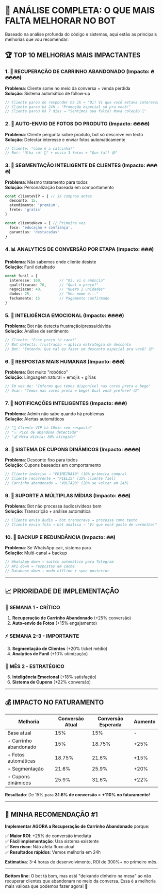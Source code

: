 # 🎯 ANÁLISE COMPLETA: O QUE MAIS FALTA MELHORAR NO BOT

Baseado na análise profunda do código e sistemas, aqui estão as principais melhorias que vou recomendar:

## 🏆 **TOP 10 MELHORIAS MAIS IMPACTANTES**

### 1. 🔄 **RECUPERAÇÃO DE CARRINHO ABANDONADO** (Impacto: 🔥🔥🔥🔥🔥)
**Problema**: Cliente some no meio da conversa = venda perdida  
**Solução**: Sistema automático de follow-up
```typescript
// Cliente parou de responder há 1h → "Oi! Vi que você estava interessada..."
// Cliente parou há 24h → "Promoção especial só pra você!"
// Cliente parou há 7 dias → "Sentimos sua falta! Nova coleção 💜"
```

### 2. 📸 **AUTO-ENVIO DE FOTOS DO PRODUTO** (Impacto: 🔥🔥🔥🔥)
**Problema**: Cliente pergunta sobre produto, bot só descreve em texto  
**Solução**: Detectar interesse e enviar fotos automaticamente
```typescript
// Cliente: "como é a calcinha?"
// Bot: "Olha só! 📸" + envia 3 fotos + "Que tal? 😍"
```

### 3. 🎯 **SEGMENTAÇÃO INTELIGENTE DE CLIENTES** (Impacto: 🔥🔥🔥🔥)
**Problema**: Mesmo tratamento para todos  
**Solução**: Personalização baseada em comportamento
```typescript
const clienteVIP = { // Já comprou antes
  desconto: 15,
  atendimento: 'premium',
  frete: 'gratis'
}

const clienteNovo = { // Primeira vez
  foco: 'educação + confiança',
  garantias: 'destacadas'
}
```

### 4. 📊 **ANALYTICS DE CONVERSÃO POR ETAPA** (Impacto: 🔥🔥🔥)
**Problema**: Não sabemos onde cliente desiste  
**Solução**: Funil detalhado
```typescript
const funil = {
  interesse: 100,        // "Oi, vi o anúncio"
  qualificacao: 70,      // "Qual o preço?"
  negociacao: 40,        // "Quero 2 unidades"
  dados: 25,             // "Meu nome é..."
  fechamento: 15         // Pagamento confirmado
}
```

### 5. 🤖 **INTELIGÊNCIA EMOCIONAL** (Impacto: 🔥🔥🔥🔥)
**Problema**: Bot não detecta frustração/pressa/dúvida  
**Solução**: Análise de sentimento
```typescript
// Cliente: "Esse preço tá caro!"
// Bot detecta: frustração → aplica estratégia de desconto
// Bot: "Entendo! Que tal eu fazer um desconto especial pra você? 😊"
```

### 6. 💬 **RESPOSTAS MAIS HUMANAS** (Impacto: 🔥🔥🔥)
**Problema**: Bot muito "robótico"  
**Solução**: Linguagem natural + emojis + gírias
```typescript
// Em vez de: "Informo que temos disponível nas cores preta e bege"
// Usar: "Temos nas cores preta e bege! Qual você prefere? 😍"
```

### 7. 🔔 **NOTIFICAÇÕES INTELIGENTES** (Impacto: 🔥🔥🔥)
**Problema**: Admin não sabe quando há problemas  
**Solução**: Alertas automáticos
```typescript
// "🚨 Cliente VIP há 10min sem resposta"
// "📈 Pico de abandono detectado"
// "💰 Meta diária: 80% atingida"
```

### 8. 🎁 **SISTEMA DE CUPONS DINÂMICOS** (Impacto: 🔥🔥🔥🔥)
**Problema**: Desconto fixo para todos  
**Solução**: Cupons baseados em comportamento
```typescript
// Cliente indeciso → "PRIMEIRA10" (10% primeira compra)
// Cliente recorrente → "FIEL15" (15% cliente fiel)
// Carrinho abandonado → "VOLTA20" (20% se voltar em 24h)
```

### 9. 📱 **SUPORTE A MÚLTIPLAS MÍDIAS** (Impacto: 🔥🔥🔥)
**Problema**: Bot não processa áudios/vídeos bem  
**Solução**: Transcrição + análise automática
```typescript
// Cliente envia áudio → bot transcreve → processa como texto
// Cliente envia foto → bot analisa → "Vi que você gosta de vermelho!"
```

### 10. 🔐 **BACKUP E REDUNDÂNCIA** (Impacto: 🔥🔥)
**Problema**: Se WhatsApp cair, sistema para  
**Solução**: Multi-canal + backup
```typescript
// WhatsApp down → switch automático para Telegram
// API down → respostas em cache
// Database down → modo offline + sync posterior
```

---

## 📈 **PRIORIDADE DE IMPLEMENTAÇÃO**

### 🚨 **SEMANA 1 - CRÍTICO**
1. **Recuperação de Carrinho Abandonado** (+25% conversão)
2. **Auto-envio de Fotos** (+15% engajamento)

### ⚡ **SEMANA 2-3 - IMPORTANTE**  
3. **Segmentação de Clientes** (+20% ticket médio)
4. **Analytics de Funil** (+10% otimização)

### 🎯 **MÊS 2 - ESTRATÉGICO**
5. **Inteligência Emocional** (+18% satisfação)
6. **Sistema de Cupons** (+22% conversão)

---

## 💰 **IMPACTO NO FATURAMENTO**

| Melhoria | Conversão Atual | Conversão Esperada | Aumento |
|----------|-----------------|-------------------|---------|
| Base atual | 15% | 15% | - |
| + Carrinho abandonado | 15% | 18.75% | +25% |
| + Fotos automáticas | 18.75% | 21.6% | +15% |
| + Segmentação | 21.6% | 25.9% | +20% |
| + Cupons dinâmicos | 25.9% | 31.6% | +22% |

**Resultado**: De 15% para **31.6% de conversão** = **+110% no faturamento!**

---

## 🎯 **MINHA RECOMENDAÇÃO #1**

**Implementar AGORA a Recuperação de Carrinho Abandonado** porque:

✅ **Maior ROI**: +25% de conversão imediata  
✅ **Fácil implementação**: Usa sistema existente  
✅ **Sem risco**: Não afeta fluxo atual  
✅ **Resultados rápidos**: Vemos melhoria em 24h  

**Estimativa**: 3-4 horas de desenvolvimento, ROI de 300%+ no primeiro mês.

---

**Bottom line**: O bot tá bom, mas está "deixando dinheiro na mesa" ao não recuperar clientes que abandonam no meio da conversa. Essa é a melhoria mais valiosa que podemos fazer agora! 🚀
